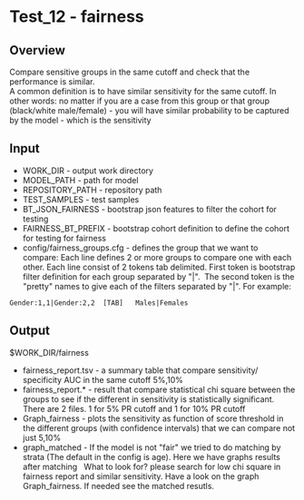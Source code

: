 # Test_12 - fairness

## Overview
Compare sensitive groups in the same cutoff and check that the performance is similar. \
A common definition is to have similar sensitivity for the same cutoff. In other words: no matter if you are a case from this group or that group (black/white male/female) - you will have similar probability to be captured by the model - which is the sensitivity

## Input
- WORK_DIR - output work directory
- MODEL_PATH - path for model
- REPOSITORY_PATH - repository path
- TEST_SAMPLES - test samples
- BT_JSON_FAIRNESS - bootstrap json features to filter the cohort for testing
- FAIRNESS_BT_PREFIX - bootstrap cohort definition to define the cohort for testing for fairness
- config/fairness_groups.cfg - defines the group that we want to compare:
Each line defines 2 or more groups to compare one with each other.
Each line consist of 2 tokens tab delimited. First token is bootstrap filter definition for each group separated by "|". 
The second token is the "pretty" names to give each of the filters separated by "|".
For example:
```
Gender:1,1|Gender:2,2  [TAB]   Males|Females
```

## Output
$WORK_DIR/fairness

- fairness_report.tsv - a summary table that compare sensitivity/ specificity AUC in the same cutoff 5%,10%
- fairness_report.* - result that compare statistical chi square between the groups to see if the different in sensitivity is statistically significant. There are 2 files. 1 for 5% PR cutoff and 1 for 10% PR cutoff
- Graph_fairness - plots the sensitivity as function of score threshold in the different groups (with confidence intervals) that we can compare not just 5,10%
- graph_matched - If the model is not "fair" we tried to do matching by strata (The default in the config is age). Here we have graphs results after matching
 
What to look for?
please search for low chi square in fairness report and similar sensitivity. Have a look on the graph Graph_fairness. If needed see the matched resutls.
